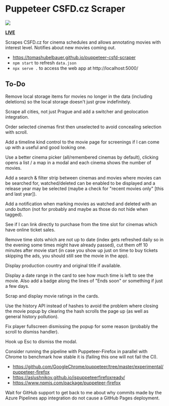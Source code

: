 # Puppeteer CSFD.cz Scraper

[
  ![](https://tomashubelbauer.visualstudio.com/puppeteer-csfd-cz-scraper/_apis/build/status/TomasHubelbauer.puppeteer-csfd-scraper?branchName=master)
](https://tomashubelbauer.visualstudio.com/puppeteer-csfd-cz-scraper/_build/latest)

[**LIVE**](https://tomashubelbauer.github.io/puppeteer-csfd-scraper)

Scrapes CSFD.cz for cinema schedules and allows annotating movies with interest
level. Notifies about new movies coming out.

- https://tomashubelbauer.github.io/puppeteer-csfd-scraper
- `npm start` to refresh `data.json`
- `npx serve .` to access the web app at http://localhost:5000/

## To-Do

Remove local storage items for movies no longer in the data (including deletions)
so the local storage doesn't just grow indefinitely.

Scrape all cities, not just Prague and add a switcher and geolocation integration.

Order selected cinemas first then unselected to avoid concealing selection with
scroll.

Add a timeline kind control to the movie page for screenings if I can come up
with a useful and good looking one.

Use a better cinema picker (all/remembered cinemas by default), clicking opens a
list / a map in a modal and each cinema shows the number of movies.

Add a search & filter strip between cinemas and movies where movies can be
searched for, watched/deleted can be enabled to be displayed and a release year
may be selected (maybe a check for "recent movies only" [this and last year]).

Add a notification when marking movies as watched and deleted with an undo
button (not for probably and maybe as those do not hide when tagged).

See if I can link directly to purchase from the time slot for cinemas which have
online ticket sales.

Remove time slots which are not up to date (index gets refreshed daily so in the
evening some times might have already passed), cut them off 10 minutes after
movie start (in case you show up just on time to buy tickets skipping the ads,
you should still see the movie in the app).

Display production country and original title if available.

Display a date range in the card to see how much time is left to see the movie.
Also add a badge along the lines of "Ends soon" or something if just a few days.

Scrap and display movie ratings in the cards.

Use the history API instead of hashes to avoid the problem where closing the
movie popup by clearing the hash scrolls the page up (as well as general history
pollution).

Fix player fullscreen dismissing the popup for some reason (probably the scroll
to dismiss handler).

Hook up Esc to dismiss the modal.

Consider running the pipeline with Puppeteer-Firefox in parallel with Chrome to
benchmark how stable it is (failing this one will not fail the CI).

- https://github.com/GoogleChrome/puppeteer/tree/master/experimental/puppeteer-firefox
- https://aslushnikov.github.io/ispuppeteerfirefoxready/
- https://www.npmjs.com/package/puppeteer-firefox

Wait for GitHub support to get back to me about why commits made by the Azure
Pipelines app integration do not cause a GitHub Pages deployment.
